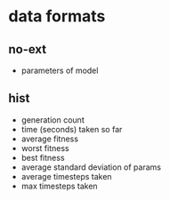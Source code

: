 # data formats
## no-ext
 - parameters of model
## hist
 - generation count
 - time (seconds) taken so far
 - average fitness
 - worst fitness
 - best fitness
 - average standard deviation of params
 - average timesteps taken
 - max timesteps taken

